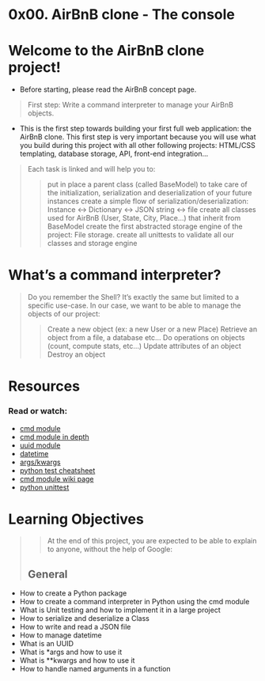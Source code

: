 # 0x00. AirBnB clone - The console
# Welcome to the AirBnB clone project!
- Before starting, please read the AirBnB concept page.
> First step: Write a command interpreter to manage your AirBnB objects.
- This is the first step towards building your first full web application: the AirBnB clone. This first step is very important because you will use what you build during this project with all other following projects: HTML/CSS templating, database storage, API, front-end integration…
> Each task is linked and will help you to:
>> put in place a parent class (called BaseModel) to take care of the initialization, serialization and deserialization of your future instances
>> create a simple flow of serialization/deserialization: Instance <-> Dictionary <-> JSON string <-> file
>> create all classes used for AirBnB (User, State, City, Place…) that inherit from BaseModel
>> create the first abstracted storage engine of the project: File storage.
>> create all unittests to validate all our classes and storage engine
# What’s a command interpreter?
> Do you remember the Shell? It’s exactly the same but limited to a specific use-case. In our case, we want to be able to manage the objects of our project:
>> Create a new object (ex: a new User or a new Place)
>> Retrieve an object from a file, a database etc…
>> Do operations on objects (count, compute stats, etc…)
>> Update attributes of an object
>> Destroy an object
# Resources
### Read or watch:
- [cmd module](https://intranet.alxswe.com/rltoken/8ecCwE6veBmm3Nppw4hz5A)
- [cmd module in depth](https://intranet.alxswe.com/rltoken/uEy4RftSdKypoig9NFTvCg)
- [uuid module](https://intranet.alxswe.com/rltoken/KfL9TqwdI69W6ttG6gTPPQ)
- [datetime](https://intranet.alxswe.com/rltoken/1d8I3jSKgnYAtA1IZfEDpA)
- [args/kwargs](https://intranet.alxswe.com/rltoken/C_a0EKbtvKdMcwIAuSIZng)
- [python test cheatsheet](https://intranet.alxswe.com/rltoken/tgNVrKKzlWgS4dfl3mQklw)
- [cmd module wiki page](https://intranet.alxswe.com/rltoken/EvcaH9uTLlauxuw03WnkOQ)
- [python unittest](https://intranet.alxswe.com/rltoken/begh14KQA-3ov29KvD_HvA)
# Learning Objectives
>> At the end of this project, you are expected to be able to explain to anyone, without the help of Google:
> ## General
- How to create a Python package
- How to create a command interpreter in Python using the cmd module
- What is Unit testing and how to implement it in a large project
- How to serialize and deserialize a Class
- How to write and read a JSON file
- How to manage datetime
- What is an UUID
- What is *args and how to use it
- What is **kwargs and how to use it
- How to handle named arguments in a function
# 
